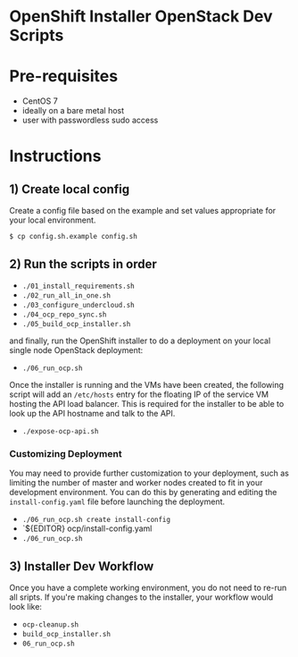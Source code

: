 OpenShift Installer OpenStack Dev Scripts
=========================================

# Pre-requisites

- CentOS 7
- ideally on a bare metal host
- user with passwordless sudo access

# Instructions

## 1) Create local config

Create a config file based on the example and set values appropriate for your
local environment.

`$ cp config.sh.example config.sh`

## 2) Run the scripts in order

- `./01_install_requirements.sh`
- `./02_run_all_in_one.sh`
- `./03_configure_undercloud.sh`
- `./04_ocp_repo_sync.sh`
- `./05_build_ocp_installer.sh`

and finally, run the OpenShift installer to do a deployment on your local
single node OpenStack deployment:

- `./06_run_ocp.sh`

Once the installer is running and the VMs have been created, the following
script will add an `/etc/hosts` entry for the floating IP of the service VM
hosting the API load balancer.  This is required for the installer to be able
to look up the API hostname and talk to the API.

- `./expose-ocp-api.sh`

### Customizing Deployment

You may need to provide further customization to your deployment, such as
limiting the number of master and worker nodes created to fit in your
development environment.  You can do this by generating and editing the
`install-config.yaml` file before launching the deployment.

- `./06_run_ocp.sh create install-config`
- `${EDITOR} ocp/install-config.yaml
- `./06_run_ocp.sh`

## 3) Installer Dev Workflow

Once you have a complete working environment, you do not need to re-run all
sripts.  If you're making changes to the installer, your workflow would look
like:

- `ocp-cleanup.sh`
- `build_ocp_installer.sh`
- `06_run_ocp.sh`
